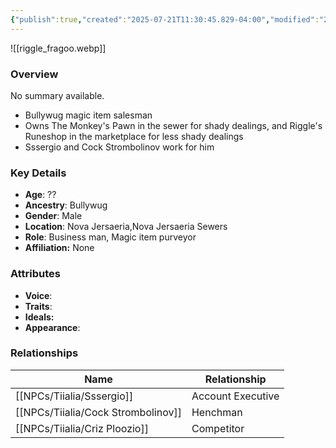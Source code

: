 ```yaml
---
{"publish":true,"created":"2025-07-21T11:30:45.829-04:00","modified":"2025-07-25T11:40:06.697-04:00","published":"2025-07-25T11:40:06.697-04:00","cssclasses":"","Age":"??","Ancestry":"Bullywug","Gender":"Male","Location":["Nova Jersaeria","Nova Jersaeria Sewers"],"Role":["Business man, Magic item purveyor"],"Affiliation":["None"],"Appearances":["[[-The High Rollers Campaign-]]"]}
---
```



![[riggle_fragoo.webp]]

### Overview
No summary available.

- Bullywug magic item salesman
- Owns The Monkey's Pawn in the sewer for shady dealings, and Riggle's Runeshop in the marketplace for less shady dealings
- Sssergio and Cock Strombolinov work for him

### Key Details
- **Age**: ??
- **Ancestry**: Bullywug
- **Gender**: Male
- **Location**: Nova Jersaeria,Nova Jersaeria Sewers
- **Role**: Business man, Magic item purveyor
- **Affiliation:** None

### Attributes
- **Voice**: 
- **Traits**: 
- **Ideals:** 
- **Appearance**:

### Relationships

| Name                  | Relationship      |
| --------------------- | ----------------- |
| [[NPCs/Tiialia/Sssergio]]          | Account Executive |
| [[NPCs/Tiialia/Cock Strombolinov]] | Henchman          |
| [[NPCs/Tiialia/Criz Ploozio]]      | Competitor        |

